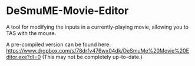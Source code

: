 # DeSmuME-Movie-Editor
A tool for modifying the inputs in a currently-playing movie, allowing you to TAS with the mouse.

A pre-compiled version can be found here: https://www.dropbox.com/s/78drfv476wx04dk/DeSmuMe%20Movie%20Editor.exe?dl=0
(This may not be completely up-to-date.)
